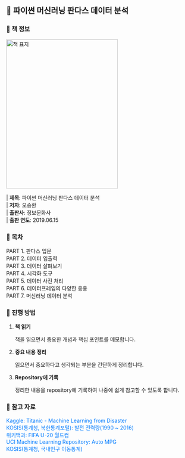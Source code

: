 <h2>📒 파이썬 머신러닝 판다스 데이터 분석</h2>

<h3>📝 책 정보</h3>
<img src="https://github.com/tae2On/Technical_Books_Notes/raw/main/책_표지/Python_Machine_Learning_with_Pandas_Data_Analysis.png" alt="책 표지" style="width: 300px; height: 400px;">

| **제목**: 파이썬 머신러닝 판다스 데이터 분석<br>
| **저자**: 오승환<br>
| **출판사**: 정보문화사<br>
| **출판 연도**: 2019.06.15


<h3>📝 목차</h3>
PART 1. 판다스 입문<br>
PART 2. 데이터 입출력<br>
PART 3. 데이터 살펴보기<br>
PART 4. 시각화 도구<br>
PART 5. 데이터 사전 처리<br> 
PART 6. 데이터프레임의 다양한 응용<br>
PART 7. 머신러닝 데이터 분석

<h3>📝 진행 방법</h3>
<ol>
  <li><strong>책 읽기</strong>  
      <p>책을 읽으면서 중요한 개념과 핵심 포인트를 메모합니다.</p>
  </li>
  <li><strong>중요 내용 정리</strong>  
      <p>읽으면서 중요하다고 생각되는 부분을 간단하게 정리합니다.</p>
  </li>
  <li><strong>Repository에 기록</strong>  
      <p>정리한 내용을 repository에 기록하여 나중에 쉽게 참고할 수 있도록 합니다.</p>
  </li>
</ol>

<h3>📝 참고 자료</h3>
<a href="https://www.kaggle.com/c/titanic/data" style="text-decoration: none; color: #007bff;">Kaggle: Titanic - Machine Learning from Disaster</a><br>
<a href="https://kosis.kr/statHtml/statHtml.do?mode=tab&orgId=101&tblId=DT_1ZGA74&vw_cd=MT_BUKHAN&list_id=101_001_012&conn_path=MT_BUKHAN&path=%252Fbukhan%252FstatisticsList%252FstatisticsListIndex.do" style="text-decoration: none; color: #007bff;">KOSIS(통계청, 북한통계포털): 발전 전력량(1990 ~ 2016)</a><br>
<a href="https://ko.wikipedia.org/wiki/FIFA_U-20_%EC%9B%94%EB%93%9C%EC%BB%B5" style="text-decoration: none; color: #007bff;">위키백과: FIFA U-20 월드컵</a><br>
<a href="https://archive.ics.uci.edu/dataset/9/auto+mpg" style="text-decoration: none; color: #007bff;">UCI Machine Learning Repository: Auto MPG</a><br>
<a href="https://kosis.kr/visual/nsportalStats/detailContents.do?listId=A&statJipyoId=3635&vStatJipyoId=4902" style="text-decoration: none; color: #007bff;">KOSIS(통계청, 국내인구 이동통계)</a>
